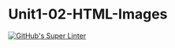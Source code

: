 # Unit1-02-HTML-Images
[![GitHub's Super Linter](https://github.com/ICS20-Programming-GraydonE/Unit1-02-HTML-Images/workflows/GitHub's%20Super%20Linter/badge.svg)](https://github.com/ICS20-Programming-GraydonE/Unit1-02-HTML-Images/actions)